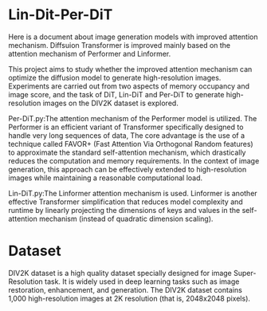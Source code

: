 # Lin-Dit-Per-DiT
Here is a document about image generation models with improved attention mechanism. Diffsuion Transformer is improved mainly based on the attention mechanism of Performer and Linformer.

This project aims to study whether the improved attention mechanism can optimize the diffusion model to generate high-resolution images. Experiments are carried out from two aspects of memory occupancy and image score, and the task of DiT, Lin-DiT and Per-DiT to generate high-resolution images on the DIV2K dataset is explored.

Per-DiT.py:The attention mechanism of the Performer model is utilized. The Performer is an efficient variant of Transformer specifically designed to handle very long sequences of data, The core advantage is the use of a technique called FAVOR+ (Fast Attention Via Orthogonal Random features) to approximate the standard self-attention mechanism, which drastically reduces the computation and memory requirements. In the context of image generation, this approach can be effectively extended to high-resolution images while maintaining a reasonable computational load.

Lin-DiT.py:The Linformer attention mechanism is used. Linformer is another effective Transformer simplification that reduces model complexity and runtime by linearly projecting the dimensions of keys and values in the self-attention mechanism (instead of quadratic dimension scaling).

# Dataset

 DIV2K dataset is a high quality dataset specially designed for image Super-Resolution task. It is widely used in deep learning tasks such as image restoration, enhancement, and generation. The DIV2K dataset contains 1,000 high-resolution images at 2K resolution (that is, 2048x2048 pixels). 
